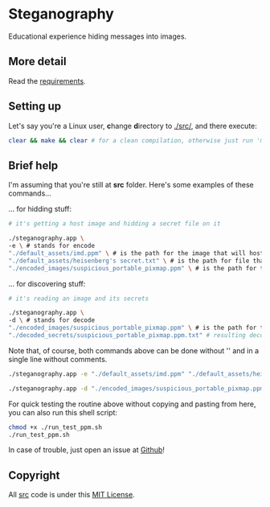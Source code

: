 # Steganography
Educational experience hiding messages into images.

## More detail
Read the [requirements](./docs/proposta_ufrn_bti_itp_2017_1.pdf).

## Setting up
Let's say you're a Linux user, **c**hange **d**irectory to [./src/](./src/), and there execute:

```sh
clear && make && clear # for a clean compilation, otherwise just run 'make'
```

## Brief help
I'm assuming that you're still at **src** folder. Here's some examples of these commands...

... for hidding stuff:

```sh
# it's getting a host image and hidding a secret file on it

./steganography.app \
-e \ # stands for encode
"./default_assets/imd.ppm" \ # is the path for the image that will host the secret data
"./default_assets/heisenberg's secret.txt" \ # is the path for file that has the secret data
"./encoded_images/suspicious_portable_pixmap.ppm" \ # is the path for the resulting image file
```

... for discovering stuff:

```sh
# it's reading an image and its secrets

./steganography.app \ 
-d \ # stands for decode
"./encoded_images/suspicious_portable_pixmap.ppm" \ # is the path for the image already hosting a secret data
"./decoded_secrets/suspicious_portable_pixmap.ppm.txt" # resulting decoded filename (if you don't know what it is, just try a 'txt')
```

Note that, of course, both commands above can be done without '\' and in a single line without comments.

```sh
./steganography.app -e "./default_assets/imd.ppm" "./default_assets/heisenberg's secret.txt" "./encoded_images/suspicious_portable_pixmap.ppm"
```

```sh
./steganography.app -d "./encoded_images/suspicious_portable_pixmap.ppm" "./decoded_secrets/suspicious_portable_pixmap.ppm.txt"
```

For quick testing the routine above without copying and pasting from here, you can also run this shell script:
```sh
chmod +x ./run_test_ppm.sh
./run_test_ppm.sh
```

In case of trouble, just open an issue at [Github](https://github.com/Mazuh/Steganography)!

## Copyright
All [src](./src/) code is under this [MIT License](./LICENSE).
